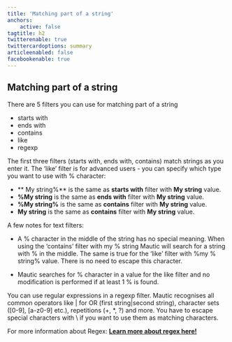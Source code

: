 ```yaml
---
title: 'Matching part of a string'
anchors:
    active: false
tagtitle: h2
twitterenable: true
twittercardoptions: summary
articleenabled: false
facebookenable: true
---
```


## Matching part of a string
There are 5 filters you can use for matching part of a string 

* starts with
* ends with
* contains
* like
* regexp

The first three filters (starts with, ends with, contains) match strings as you enter it. The ‘like’ filter is for advanced users - you can specify which type you want to use with % character:

* ** My string%** is the same as **starts with** filter with **My string** value.
* **%My string** is the same as **ends with** filter with **My string** value.
* **%My string%** is the same as **contains** filter with **My string** value.
* **My string** is the same as **contains** filter with **My string** value.

A few notes for text filters:

* A % character in the middle of the string has no special meaning. When using the ‘contains’ filter with my % string Mautic will search for a string with % in the middle. The same is true for the ‘like’ filter with %my % string% value. There is no need to escape this character.

* Mautic searches for % character in a value for the like filter and no modification is performed if at least 1 % is found.

You can use regular expressions in a regexp filter. Mautic recognises all common operators like | for OR (first string|second string), character sets ([0-9], [a-z0-9] etc.), repetitions (+, *, ?) and more. 
You have to escape special characters with \ if you want to use them as matching characters. 


For more information about Regex: **[Learn more about regex here!](https://dev.mysql.com/doc/refman/5.7/en/regexp.html)**
